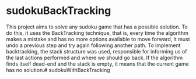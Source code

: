 # sudokuBackTracking

This project aims to solve any sudoku game that has a possible solution. To do this, it uses the BackTracking technique, that is, every time the algorithm makes a mistake and has no more options available to move forward, it must undo a previous step and try again following another path.
To implement backtracking, the stack structure was used, responsible for informing us of the last actions performed and where we should go back. If the algorithm finds itself dead-end and the stack is empty, it means that the current game has no solution.# sudokuWithBackTracking
